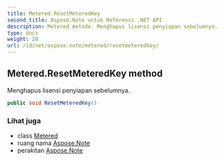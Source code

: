 ```yaml
---
title: Metered.ResetMeteredKey
second_title: Aspose.Note untuk Referensi .NET API
description: Metered metode. Menghapus lisensi penyiapan sebelumnya.
type: docs
weight: 20
url: /id/net/aspose.note/metered/resetmeteredkey/
---
```

## Metered.ResetMeteredKey method

Menghapus lisensi penyiapan sebelumnya.

```csharp
public void ResetMeteredKey()
```

### Lihat juga

* class [Metered](../)
* ruang nama [Aspose.Note](../../metered/)
* perakitan [Aspose.Note](../../../)


